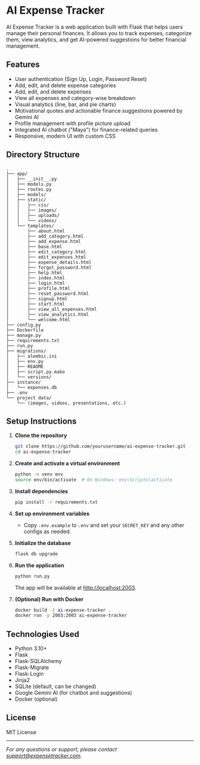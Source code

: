 # AI Expense Tracker

AI Expense Tracker is a web application built with Flask that helps users manage their personal finances. It allows you to track expenses, categorize them, view analytics, and get AI-powered suggestions for better financial management.

## Features

- User authentication (Sign Up, Login, Password Reset)
- Add, edit, and delete expense categories
- Add, edit, and delete expenses
- View all expenses and category-wise breakdown
- Visual analytics (line, bar, and pie charts)
- Motivational quotes and actionable finance suggestions powered by Gemini AI
- Profile management with profile picture upload
- Integrated AI chatbot ("Maya") for finance-related queries
- Responsive, modern UI with custom CSS

## Directory Structure

```
.
├── app/
│   ├── __init__.py
│   ├── models.py
│   ├── routes.py
│   ├── models/
│   ├── static/
│   │   ├── css/
│   │   ├── images/
│   │   ├── uploads/
│   │   └── videos/
│   └── templates/
│       ├── about.html
│       ├── add_category.html
│       ├── add_expense.html
│       ├── base.html
│       ├── edit_category.html
│       ├── edit_expenses.html
│       ├── expense_details.html
│       ├── forgot_password.html
│       ├── help.html
│       ├── index.html
│       ├── login.html
│       ├── profile.html
│       ├── reset_password.html
│       ├── signup.html
│       ├── start.html
│       ├── view_all_expenses.html
│       ├── view_analytics.html
│       └── welcome.html
├── config.py
├── Dockerfile
├── manage.py
├── requirements.txt
├── run.py
├── migrations/
│   ├── alembic.ini
│   ├── env.py
│   ├── README
│   ├── script.py.mako
│   └── versions/
├── instance/
│   └── expenses.db
├── .env
└── project data/
    └── (images, videos, presentations, etc.)
```

## Setup Instructions

1. **Clone the repository**

    ```sh
    git clone https://github.com/yourusername/ai-expense-tracker.git
    cd ai-expense-tracker
    ```

2. **Create and activate a virtual environment**

    ```sh
    python -m venv env
    source env/bin/activate  # On Windows: env\Scripts\activate
    ```

3. **Install dependencies**

    ```sh
    pip install -r requirements.txt
    ```

4. **Set up environment variables**

    - Copy `.env.example` to `.env` and set your `SECRET_KEY` and any other configs as needed.

5. **Initialize the database**

    ```sh
    flask db upgrade
    ```

6. **Run the application**

    ```sh
    python run.py
    ```

    The app will be available at [http://localhost:2003](http://localhost:2003).

7. **(Optional) Run with Docker**

    ```sh
    docker build -t ai-expense-tracker .
    docker run -p 2003:2003 ai-expense-tracker
    ```


## Technologies Used

- Python 3.10+
- Flask
- Flask-SQLAlchemy
- Flask-Migrate
- Flask-Login
- Jinja2
- SQLite (default, can be changed)
- Google Gemini AI (for chatbot and suggestions)
- Docker (optional)

## License

MIT License

---

*For any questions or support, please contact [support@expensetracker.com](mailto:support@expensetracker.com).*
